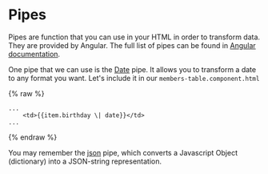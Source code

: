 # Pipes

Pipes are function that you can use in your HTML in order to transform data. They are provided by Angular. The full list of pipes can be found in [Angular documentation](https://angular.io/guide/pipes).


One pipe that we can use is the [Date](https://angular.io/api/common/DatePipe) pipe. It allows you to transform a date to any format you want. Let's include it in our `members-table.component.html`

{% raw %}
```
...
    <td>{{item.birthday \| date}}</td>
...
```
{% endraw %}

You may remember the [json](https://angular.io/api/common/JsonPipe) pipe, which converts a Javascript Object (dictionary) into a JSON-string representation.
